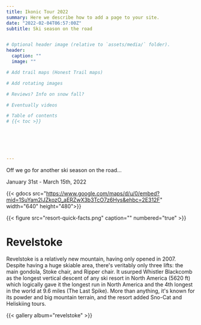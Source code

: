 ```yaml
---
title: Ikonic Tour 2022
summary: Here we describe how to add a page to your site.
date: "2022-02-04T06:57:00Z"
subtitle: Ski season on the road


# Optional header image (relative to `assets/media/` folder).
header:
  caption: ""
  image: ""

# Add trail maps (Honest Trail maps)

# Add rotating images 

# Reviews? Info on snow fall?

# Eventually videos

# Table of contents 
# {{< toc >}}






---
```


Off we go for another ski season on the road...

January 31st - March 15th, 2022

{{< gdocs src="https://www.google.com/maps/d/u/0/embed?mid=1SuYam2lJZkozO_aERZwX3b3TcO7z6Hys&ehbc=2E312F" width="640" height="480">}}


{{< figure src="resort-quick-facts.png" caption="" numbered="true" >}}


# Revelstoke 
Revelstoke is a relatively new mountain, having only opened in 2007. Despite having a huge skiable area, there's veritably only three lifts: the main gondola, Stoke chair, and Ripper chair. It usurped Whistler Blackcomb as the longest vertical descent of any ski resort in North America (5620 ft) which logically gave it the longest run in North America and the 4th longest in the world at 9.6 miles (The Last Spike). More than anything, it's known for its powder and big mountain terrain, and the resort added Sno-Cat and Heliskiing tours. 

{{< gallery album="revelstoke" >}}